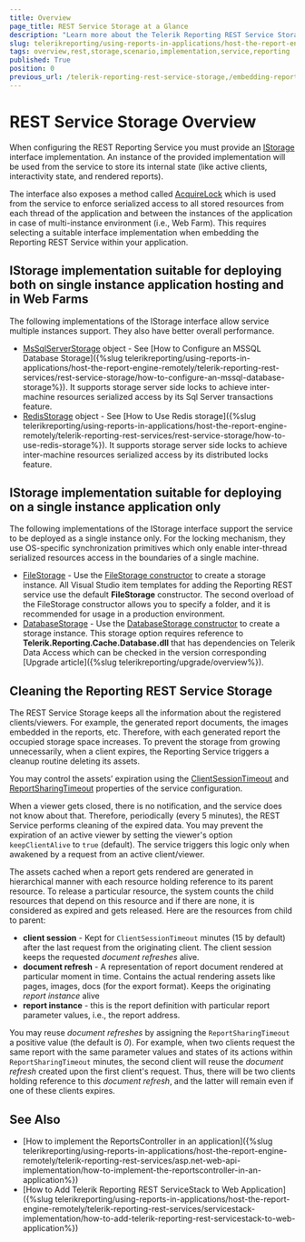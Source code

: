 ```yaml
---
title: Overview
page_title: REST Service Storage at a Glance
description: "Learn more about the Telerik Reporting REST Service Storage, what built-in implementations are available, and what scenarios they fit in."
slug: telerikreporting/using-reports-in-applications/host-the-report-engine-remotely/telerik-reporting-rest-services/rest-service-storage/overview
tags: overview,rest,storage,scenario,implementation,service,reporting
published: True
position: 0
previous_url: /telerik-reporting-rest-service-storage,/embedding-reports/host-the-report-engine-remotely/telerik-reporting-rest-services/rest-service-storage/overview, /embedding-reports/host-the-report-engine-remotely/rest-service-storage/
---
```


# REST Service Storage Overview

When configuring the REST Reporting Service you must provide an [IStorage](/api/Telerik.Reporting.Cache.Interfaces.IStorage) interface implementation. An instance of the provided implementation will be used from the service to store its internal state (like active clients, interactivity state, and rendered reports).

The interface also exposes a method called [AcquireLock](/api/Telerik.Reporting.Cache.Interfaces.IStorage#Telerik_Reporting_Cache_Interfaces_IStorage_AcquireLock_System_String_) which is used from the service to enforce serialized access to all stored resources from each thread of the application and between the instances of the application in case of multi-instance environment (i.e., Web Farm). This requires selecting a suitable interface implementation when embedding the Reporting REST Service within your application.

## IStorage implementation suitable for deploying both on single instance application hosting and in Web Farms

The following implementations of the IStorage interface allow service multiple instances support. They also have better overall performance.

* [MsSqlServerStorage](/api/Telerik.Reporting.Cache.MsSqlServerStorage) object - See [How to Configure an MSSQL Database Storage]({%slug telerikreporting/using-reports-in-applications/host-the-report-engine-remotely/telerik-reporting-rest-services/rest-service-storage/how-to-configure-an-mssql-database-storage%}). It supports storage server side locks to achieve inter-machine resources serialized access by its Sql Server transactions feature.
* [RedisStorage](/api/Telerik.Reporting.Cache.StackExchangeRedis.RedisStorage) object - See [How to Use Redis storage]({%slug telerikreporting/using-reports-in-applications/host-the-report-engine-remotely/telerik-reporting-rest-services/rest-service-storage/how-to-use-redis-storage%}). It supports storage server side locks to achieve inter-machine resources serialized access by its distributed locks feature.

## IStorage implementation suitable for deploying on a single instance application only

The following implementations of the IStorage interface support the service to be deployed as a single instance only. For the locking mechanism, they use OS-specific synchronization primitives which only enable inter-thread serialized resources access in the boundaries of a single machine.

* [FileStorage](/api/Telerik.Reporting.Cache.File.FileStorage) - Use the [FileStorage constructor](/api/Telerik.Reporting.Cache.File.FileStorage#Telerik_Reporting_Cache_File_FileStorage_#ctor) to create a storage instance. All Visual Studio item templates for adding the Reporting REST service use the default __FileStorage__ constructor. The second overload of the FileStorage constructor allows you to specify a folder, and it is recommended for usage in a production environment.
* [DatabaseStorage](/api/Telerik.Reporting.Cache.Database.DatabaseStorage) - Use the [DatabaseStorage constructor](/api/Telerik.Reporting.Cache.Database.DatabaseStorage#Telerik_Reporting_Cache_Database_DatabaseStorage_#ctor) to create a storage instance. This storage option requires reference to __Telerik.Reporting.Cache.Database.dll__ that has dependencies on Telerik Data Access which can be checked in the version corresponding [Upgrade article]({%slug telerikreporting/upgrade/overview%}).

## Cleaning the Reporting REST Service Storage

The REST Service Storage keeps all the information about the registered clients/viewers. For example, the generated report documents, the images embedded in the reports, etc. Therefore, with each generated report the occupied storage space increases. To prevent the storage from growing unnecessarily, when a client expires, the Reporting Service triggers a cleanup routine deleting its assets.

You may control the assets’ expiration using the [ClientSessionTimeout](/api/telerik.reporting.services.reportserviceconfiguration#Telerik_Reporting_Services_ReportServiceConfiguration_ClientSessionTimeout) and [ReportSharingTimeout](/api/telerik.reporting.services.reportserviceconfiguration#Telerik_Reporting_Services_ReportServiceConfiguration_ReportSharingTimeout) properties of the service configuration.

When a viewer gets closed, there is no notification, and the service does not know about that. Therefore, periodically (every 5 minutes), the REST Service performs cleaning of the expired data. You may prevent the expiration of an active viewer by setting the viewer's option `keepClientAlive` to `true` (default). The service triggers this logic only when awakened by a request from an active client/viewer.

The assets cached when a report gets rendered are generated in hierarchical manner with each resource holding reference to its parent resource. To release a particular resource, the system counts the child resources that depend on this resource and if there are none, it is considered as expired and gets released. Here are the resources from child to parent:

* __client session__ - Kept for `ClientSessionTimeout` minutes (15 by default) after the last request from the originating client. The client session keeps the requested _document refreshes_ alive.
* __document refresh__ - A representation of report document rendered at particular moment in time. Contains the actual rendering assets like pages, images, docs (for the export format). Keeps the originating _report instance_ alive
* __report instance__ - this is the report definition with particular report parameter values, i.e., the report address.

You may reuse _document refreshes_ by assigning the `ReportSharingTimeout` a positive value (the default is _0_). For example, when two clients request the same report with the same parameter values and states of its actions within `ReportSharingTimeout` minutes, the second client will reuse the _document refresh_ created upon the first client's request. Thus, there will be two clients holding reference to this _document refresh_, and the latter will remain even if one of these clients expires.

## See Also

* [How to implement the ReportsController in an application]({%slug telerikreporting/using-reports-in-applications/host-the-report-engine-remotely/telerik-reporting-rest-services/asp.net-web-api-implementation/how-to-implement-the-reportscontroller-in-an-application%})
* [How to Add Telerik Reporting REST ServiceStack to Web Application]({%slug telerikreporting/using-reports-in-applications/host-the-report-engine-remotely/telerik-reporting-rest-services/servicestack-implementation/how-to-add-telerik-reporting-rest-servicestack-to-web-application%})
